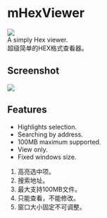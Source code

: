 # mHexViewer
![ ](https://i.ibb.co/Q8htwyK/qt-logo.jpg)  
A simply Hex viewer.   
超级简单的HEX格式查看器。

## Screenshot
![ ](https://i.ibb.co/VJSTpyN/2023-01-12-183046.jpg)

## Features
- Highlights selection.
- Searching by address.
- 100MB maximum supported.
- View only.  
- Fixed windows size.  
1. 高亮选中项。
2. 搜索地址。
3. 最大支持100MB文件。
4. 只能查看，不能修改。
5. 窗口大小固定不可调整。


